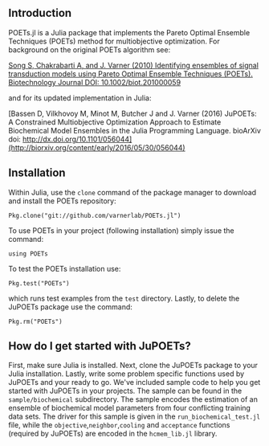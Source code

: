 ## Introduction
POETs.jl is a Julia package that implements the Pareto Optimal Ensemble Techniques (POETs) method for multiobjective optimization. For background on the original POETs algorithm see:

[Song S, Chakrabarti A, and J. Varner (2010) Identifying ensembles of signal transduction models using Pareto Optimal Ensemble Techniques (POETs). Biotechnology Journal DOI: 10.1002/biot.201000059](http://www.ncbi.nlm.nih.gov/pmc/articles/PMC3021968/)

and for its updated implementation in Julia:

[Bassen D, Vilkhovoy M, Minot M, Butcher J and J. Varner (2016) JuPOETs: A Constrained Multiobjective Optimization Approach to Estimate Biochemical Model Ensembles in the Julia Programming Language. bioArXiv doi: http://dx.doi.org/10.1101/056044](http://biorxiv.org/content/early/2016/05/30/056044)

## Installation
Within Julia, use the ``clone`` command of the package manager to download and install the POETs repository:

```
Pkg.clone("git://github.com/varnerlab/POETs.jl")
```
To use POETs in your project (following installation) simply issue the command:

```
using POETs
```
To test the POETs installation use:

```
Pkg.test("POETs")
```
which runs test examples from the ``test`` directory. Lastly, to delete the JuPOETs package use the command:

```
Pkg.rm("POETs")
```

## How do I get started with JuPOETs?
First, make sure Julia is installed. Next, clone the JuPOETs package to your Julia installation. Lastly, write some problem specific functions used by JuPOETs and your ready to go. We've included sample code to help you get started with JuPOETs in your projects. The sample can be found in the ``sample/biochemical`` subdirectory. The sample encodes the estimation of an ensemble of biochemical model parameters from four conflicting training data sets. The driver for this sample is given in the ``run_biochemical_test.jl`` file, while the ``objective``,``neighbor``,``cooling`` and ``acceptance`` functions (required by JuPOETs) are encoded in the ``hcmem_lib.jl`` library.